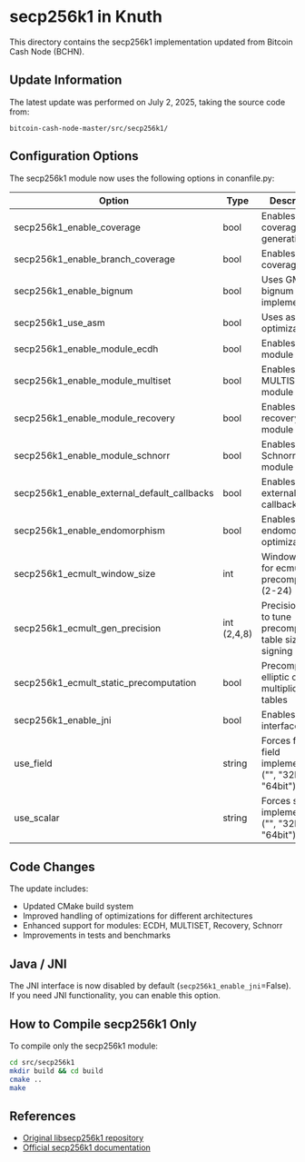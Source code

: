 # secp256k1 in Knuth

This directory contains the secp256k1 implementation updated from Bitcoin Cash Node (BCHN).

## Update Information

The latest update was performed on July 2, 2025, taking the source code from:
```
bitcoin-cash-node-master/src/secp256k1/
```

## Configuration Options

The secp256k1 module now uses the following options in conanfile.py:

| Option | Type | Description |
|--------|------|-------------|
| secp256k1_enable_coverage | bool | Enables code coverage generation |
| secp256k1_enable_branch_coverage | bool | Enables branch coverage |
| secp256k1_enable_bignum | bool | Uses GMP bignum implementation |
| secp256k1_use_asm | bool | Uses assembly optimizations |
| secp256k1_enable_module_ecdh | bool | Enables ECDH module |
| secp256k1_enable_module_multiset | bool | Enables MULTISET module |
| secp256k1_enable_module_recovery | bool | Enables recovery module |
| secp256k1_enable_module_schnorr | bool | Enables Schnorr module |
| secp256k1_enable_external_default_callbacks | bool | Enables external default callbacks |
| secp256k1_enable_endomorphism | bool | Enables endomorphism optimization |
| secp256k1_ecmult_window_size | int | Window size for ecmult precomputation (2-24) |
| secp256k1_ecmult_gen_precision | int (2,4,8) | Precision bits to tune precomputed table size for signing |
| secp256k1_ecmult_static_precomputation | bool | Precomputes elliptic curve multiplication tables |
| secp256k1_enable_jni | bool | Enables JNI interface |
| use_field | string | Forces finite field implementation ("", "32bit", "64bit") |
| use_scalar | string | Forces scalar implementation ("", "32bit", "64bit") |

## Code Changes

The update includes:
- Updated CMake build system
- Improved handling of optimizations for different architectures
- Enhanced support for modules: ECDH, MULTISET, Recovery, Schnorr
- Improvements in tests and benchmarks

## Java / JNI

The JNI interface is now disabled by default (`secp256k1_enable_jni`=False). If you need JNI functionality, you can enable this option.

## How to Compile secp256k1 Only

To compile only the secp256k1 module:

```bash
cd src/secp256k1
mkdir build && cd build
cmake ..
make
```

## References

- [Original libsecp256k1 repository](https://github.com/bitcoin-core/secp256k1)
- [Official secp256k1 documentation](https://github.com/bitcoin-core/secp256k1/tree/master/doc)
